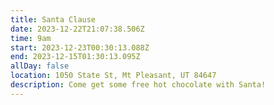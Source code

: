 ```yaml
---
title: Santa Clause
date: 2023-12-22T21:07:38.506Z
time: 9am
start: 2023-12-23T00:30:13.088Z
end: 2023-12-15T01:30:13.095Z
allDay: false
location: 1050 State St, Mt Pleasant, UT 84647
description: C﻿ome get some free hot chocolate with Santa!
---
```

